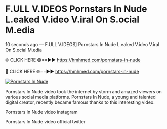 # F.ULL V.IDEOS Pornstars In Nude L.eaked V.ideo V.iral On S.ocial M.edia

10 seconds ago — F.ULL V.IDEOS] Pornstars In Nude L.eaked V.ideo V.iral On S.ocial M.edia

🌐 CLICK HERE 🟢==►► https://hmhmed.com/pornstars-in-nude

🔴 CLICK HERE 🌐==►► https://hmhmed.com/pornstars-in-nude

[![Pornstars In Nude](https://i.imgur.com/dJHk4Zq.gif)](https://hmhmed.com/pornstars-in-nude)

Pornstars In Nude video took the internet by storm and amazed viewers on various social media platforms. Pornstars In Nude, a young and talented digital creator, recently became famous thanks to this interesting video.

Pornstars In Nude video instagram

Pornstars In Nude video official twitter